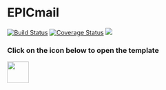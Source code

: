 # EPICmail
[![Build Status](https://travis-ci.org/rukundoeric/TestServers.svg?branch=develop)](https://travis-ci.org/rukundoeric/TestServers)
<a href='https://coveralls.io/github/rukundoeric/TestServers'><img src='https://coveralls.io/repos/github/rukundoeric/TestServers/badge.svg' alt='Coverage Status' /></a>
<a href="https://codeclimate.com/github/rukundoeric/EPICmail/maintainability"><img src="https://api.codeclimate.com/v1/badges/5860d50e9b94c5eaa985/maintainability" /></a>

### Click on the icon below to open the template

<a href="https://rukundoeric.github.io/EPICmail/UI/"><img width="50px" height="50px" src="https://firebasestorage.googleapis.com/v0/b/webtest-1995b.appspot.com/o/images%2Flogo.png?alt=media&token=7f378bf4-1466-4875-bbca-8d69290986e1"></a>

